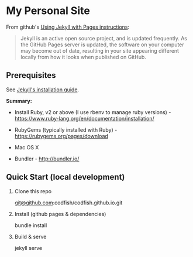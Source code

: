 # My Personal Site

From github's [Using Jekyll with Pages instructions](https://help.github.com/articles/using-jekyll-with-pages/):

> Jekyll is an active open source project, and is updated frequently. As the GitHub Pages server is updated, the software on your computer may become out of date, resulting in your site appearing different locally from how it looks when published on GitHub.

## Prerequisites

See [Jekyll's installation guide](https://jekyllrb.com/docs/installation/).

**Summary:**

- Install Ruby, v2 or above (I use rbenv to manage ruby versions) - https://www.ruby-lang.org/en/documentation/installation/

- RubyGems (typically installed with Ruby) - https://rubygems.org/pages/download

- Mac OS X

- Bundler - http://bundler.io/


## Quick Start (local development)

1. Clone this repo

    git@github.com:codfish/codfish.github.io.git

2. Install (github pages & dependencies)

    bundle install

3. Build & serve

    jekyll serve
